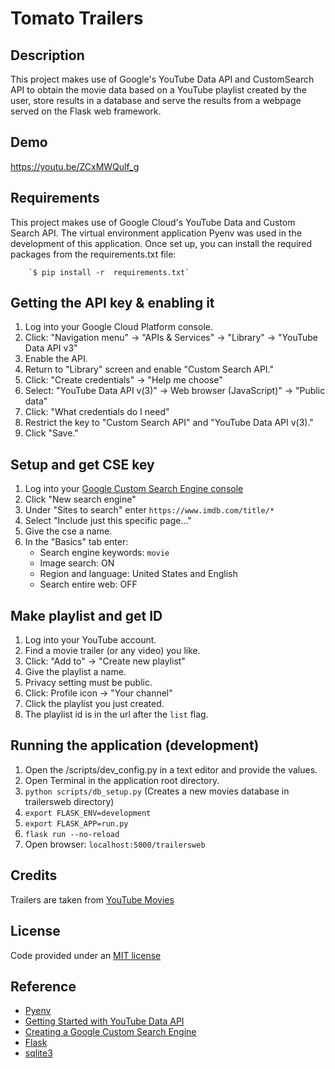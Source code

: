 Tomato Trailers
===


Description
---
This project makes use of Google's YouTube Data API and CustomSearch API to 
obtain the movie data based on a YouTube playlist created by the user, store 
results in a database and serve the results from a webpage served on the Flask 
web framework.


Demo
---
<https://youtu.be/ZCxMWQulf_g>


Requirements
---
This project makes use of Google Cloud's YouTube Data and Custom Search API. 
The virtual environment application Pyenv was used in the development of this 
application. Once set up, you can install the required packages from the 
requirements.txt file:

        `$ pip install -r  requirements.txt`


Getting the API key & enabling it
---
1. Log into your Google Cloud Platform console.
2. Click: "Navigation menu" -> "APIs & Services" -> "Library" -> "YouTube Data API v3"
3. Enable the API.
4. Return to "Library" screen and enable "Custom Search API."
5. Click: "Create credentials" -> "Help me choose"
6. Select: "YouTube Data API v(3)" -> Web browser (JavaScript)" -> "Public data"
7. Click: "What credentials do I need"
8. Restrict the key to "Custom Search API" and "YouTube Data API v(3)."
9. Click "Save."


Setup and get CSE key
---
1. Log into your [Google Custom Search Engine console](https://cse.google.com/cse/)
2. Click "New search engine"
3. Under "Sites to search" enter `https://www.imdb.com/title/*`
4. Select "Include just this specific page..."
5. Give the cse a name.
6. In the "Basics" tab enter:
    + Search engine keywords: `movie`
    + Image search: ON
    + Region and language: United States and English
    + Search entire web: OFF


Make playlist and get ID
---
1. Log into your YouTube account.
2. Find a movie trailer (or any video) you like.
3. Click: "Add to" -> "Create new playlist"
4. Give the playlist a name.
5. Privacy setting must be public.
6. Click: Profile icon -> "Your channel"
7. Click the playlist you just created.
8. The playlist id is in the url after the `list` flag.


Running the application (development)
---
1. Open the /scripts/dev_config.py in a text editor and provide the values.
2. Open Terminal in the application root directory.
3. `python scripts/db_setup.py` (Creates a new movies database in trailersweb directory)
4. `export FLASK_ENV=development`
5. `export FLASK_APP=run.py`
6. `flask run --no-reload`
7. Open browser: `localhost:5000/trailersweb`


Credits
---
Trailers are taken from [YouTube Movies](https://www.youtube.com/movies)


License
---
Code provided under an [MIT license](https://github.com/noelnoche/udacity-tomato-trailers/blob/main/LICENSE.md)


Reference
---
+ [Pyenv](https://github.com/pyenv/pyenv)
+ [Getting Started with YouTube Data API](https://developers.google.com/youtube/v3/getting-started)
+ [Creating a Google Custom Search Engine](https://developers.google.com/custom-search/json-api/v1/introduction)
+ [Flask](http://flask.palletsprojects.com/en/1.1.x/)
+ [sqlite3](https://docs.python.org/3/library/sqlite3.html)

